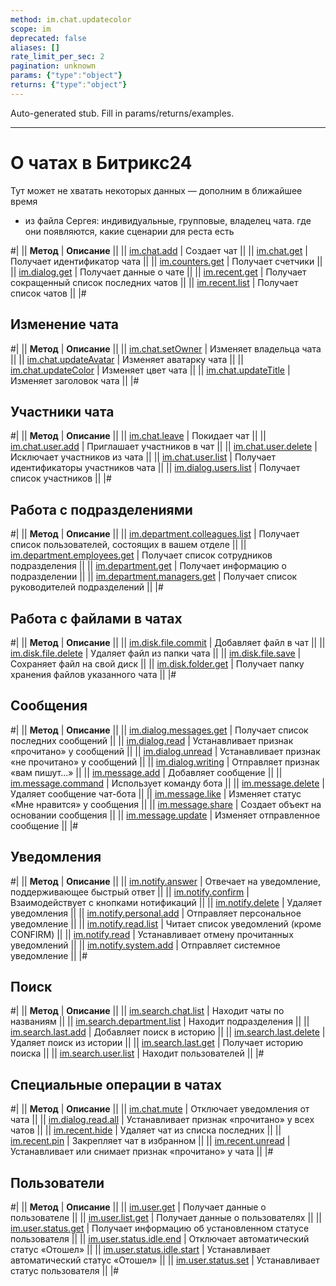 ```yaml
---
method: im.chat.updatecolor
scope: im
deprecated: false
aliases: []
rate_limit_per_sec: 2
pagination: unknown
params: {"type":"object"}
returns: {"type":"object"}
---
```


Auto-generated stub. Fill in params/returns/examples.

---

# О чатах в Битрикс24



Тут может не хватать некоторых данных — дополним в ближайшее время







- из файла Сергея: индивидуальные, групповые, владелец чата. где они появляются, какие сценарии для реста есть





#|
|| **Метод** | **Описание** ||
|| [im.chat.add](./im-chat-add.md) | Создает чат ||
|| [im.chat.get](./im-chat-get.md) | Получает идентификатор чата ||
|| [im.counters.get](./im-counters-get.md) | Получает счетчики ||
|| [im.dialog.get](./im-dialog-get.md) | Получает данные о чате ||
|| [im.recent.get](./im-recent-get.md) | Получает сокращенный список последних чатов ||
|| [im.recent.list](./im-recent-list.md) | Получает список чатов ||
|#

## Изменение чата

#|
|| **Метод** | **Описание** ||
|| [im.chat.setOwner](./chat-update/im-chat-set-owner.md) | Изменяет владельца чата ||
|| [im.chat.updateAvatar](./chat-update/im-chat-update-avatar.md) | Изменяет аватарку чата ||
|| [im.chat.updateColor](./chat-update/im-chat-update-color.md) | Изменяет цвет чата ||
|| [im.chat.updateTitle](./chat-update/im-chat-update-title.md) | Изменяет заголовок чата ||
|#

## Участники чата 

#|
|| **Метод** | **Описание** ||
|| [im.chat.leave](./chat-users/im-chat-leave.md) | Покидает чат ||
|| [im.chat.user.add](./chat-users/im-chat-user-add.md) | Приглашает участников в чат ||
|| [im.chat.user.delete](./chat-users/im-chat-user-delete.md) | Исключает участников из чата ||
|| [im.chat.user.list](./chat-users/im-chat-user-list.md) | Получает идентификаторы участников чата ||
|| [im.dialog.users.list](./chat-users/im-dialog-users-list.md) | Получает список участников ||
|#

## Работа с подразделениями

#|
|| **Метод** | **Описание** ||
|| [im.department.colleagues.list](./departments/im-department-colleagues-list.md) | Получает список пользователей, состоящих в вашем отделе ||
|| [im.department.employees.get](./departments/im-department-employees-get.md) | Получает список сотрудников подразделения ||
|| [im.department.get](./departments/im-department-get.md) | Получает информацию о подразделении ||
|| [im.department.managers.get](./departments/im-department-managers-get.md) | Получает список руководителей подразделений ||
|#

## Работа с файлами в чатах

#|
|| **Метод** | **Описание** ||
|| [im.disk.file.commit](./files/im-disk-file-commit.md) | Добавляет файл в чат ||
|| [im.disk.file.delete](./files/im-disk-file-delete.md) | Удаляет файл из папки чата ||
|| [im.disk.file.save](./files/im-disk-file-save.md) | Сохраняет файл на свой диск ||
|| [im.disk.folder.get](./files/im-disk-folder-get.md) | Получает папку хранения файлов указанного чата ||
|#

## Сообщения

#|
|| **Метод** | **Описание** ||
|| [im.dialog.messages.get](./messages/im-dialog-messages-get.md) | Получает список последних сообщений ||
|| [im.dialog.read](./messages/im-dialog-read.md) | Устанавливает признак «прочитано» у сообщений ||
|| [im.dialog.unread](./messages/im-dialog-unread.md) | Устанавливает признак «не прочитано» у сообщений ||
|| [im.dialog.writing](./messages/im-dialog-writing.md) | Отправляет признак «вам пишут...» ||
|| [im.message.add](./messages/im-message-add.md) | Добавляет сообщение ||
|| [im.message.command](./messages/im-message-command.md) | Использует команду бота ||
|| [im.message.delete](./messages/im-message-delete.md) | Удаляет сообщение чат-бота ||
|| [im.message.like](./messages/im-message-like.md) | Изменяет статус «Мне нравится» у сообщения ||
|| [im.message.share](./messages/im-message-share.md) | Создает объект на основании сообщения ||
|| [im.message.update](./messages/im-message-update.md) | Изменяет отправленное сообщение ||
|#

## Уведомления

#|
|| **Метод** | **Описание** ||
|| [im.notify.answer](./notifications/im-notify-answer.md) | Отвечает на уведомление, поддерживающее быстрый ответ ||
|| [im.notify.confirm](./notifications/im-notify-confirm.md) | Взаимодействует с кнопками нотификаций ||
|| [im.notify.delete](./notifications/im-notify-delete.md) | Удаляет уведомления ||
|| [im.notify.personal.add](./notifications/im-notify-personal-add.md) | Отправляет персональное уведомление ||
|| [im.notify.read.list](./notifications/im-notify-read-list.md) | Читает список уведомлений (кроме CONFIRM) ||
|| [im.notify.read](./notifications/im-notify-read.md) | Устанавливает отмену прочитанных уведомлений ||
|| [im.notify.system.add](./notifications/im-notify-system-add.md) | Отправляет системное уведомление ||
|#

## Поиск

#|
|| **Метод** | **Описание** ||
|| [im.search.chat.list](./search/im-search-chat-list.md) | Находит чаты по названиям ||
|| [im.search.department.list](./search/im-search-department-list.md) | Находит подразделения ||
|| [im.search.last.add](./search/im-search-last-add.md) | Добавляет поиск в историю ||
|| [im.search.last.delete](./search/im-search-last-delete.md) | Удаляет поиск из истории ||
|| [im.search.last.get](./search/im-search-last-get.md) | Получает историю поиска ||
|| [im.search.user.list](./search/im-search-user-list.md) | Находит пользователей ||
|#

## Специальные операции в чатах

#|
|| **Метод** | **Описание** ||
|| [im.chat.mute](./special-operations/im-chat-mute.md) | Отключает уведомления от чата ||
|| [im.dialog.read.all](./special-operations/im-dialog-read-all.md) | Устанавливает признак «прочитано» у всех чатов ||
|| [im.recent.hide](./special-operations/im-recent-hide.md) | Удаляет чат из списка последних ||
|| [im.recent.pin](./special-operations/im-recent-pin.md) | Закрепляет чат в избранном ||
|| [im.recent.unread](./special-operations/im-recent-unread.md) | Устанавливает или снимает признак «прочитано» у чата ||
|#

## Пользователи

#|
|| **Метод** | **Описание** ||
|| [im.user.get](./users/im-user-get.md) | Получает данные о пользователе ||
|| [im.user.list.get](./users/im-user-list-get.md) | Получает данные о пользователях ||
|| [im.user.status.get](./users/im-user-status-get.md) | Получает информацию об установленном статусе пользователя ||
|| [im.user.status.idle.end](./users/im-user-status-idle-end.md) | Отключает автоматический статус «Отошел» ||
|| [im.user.status.idle.start](./users/im-user-status-idle-start.md) | Устанавливает автоматический статус «Отошел» ||
|| [im.user.status.set](./users/im-user-status-set.md) | Устанавливает статус пользователя ||
|#


